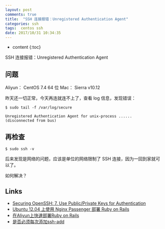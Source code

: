 ```yaml
---
layout: post
comments: true
title:  "SSH 连接报错：Unregistered Authentication Agent"
categories: ssh
tags:  centos ssh
date: 2017/10/31 10:34:35
---
```


* content
{:toc}

SSH 连接报错：Unregistered Authentication Agent




## 问题

Aliyun： CentOS 7.4 64 位
Mac： Sierra v10.12

昨天还一切正常，今天再连就连不上了，查看 log 信息，发现错误：

```
$ sudo tail -f /var/log/secure

Unregistered Authentication Agent for unix-process ...... (disconnected from bus)
```


## 再检查

```
$ sudo ssh -v
```

后来发现是网络的问题，应该是单位的网络限制了 SSH 连接，因为一回到家就可以了。

如何解决？

## Links

* [Securing OpenSSH: 7. Use Public/Private Keys for Authentication](https://wiki.centos.org/HowTos/Network/SecuringSSH)
* [Ubuntu 12.04 上使用 Nginx Passenger 部署 Ruby on Rails](https://github.com/ruby-china/homeland/wiki/Ubuntu-12.04-%E4%B8%8A%E4%BD%BF%E7%94%A8-Nginx-Passenger-%E9%83%A8%E7%BD%B2-Ruby-on-Rails)
* [在Aliyun上快速部署Ruby on Rails](https://ruby-china.org/topics/17553)
* [是否必须每次添加ssh-add](https://segmentfault.com/q/1010000000835302)

